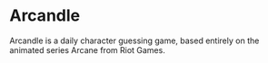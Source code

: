 # Arcandle
Arcandle is a daily character guessing game, based entirely on the animated series Arcane from Riot Games.
